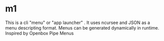 # m1

This is a cli "menu" or "app launcher" . It uses ncursee and JSON as a menu descripting format. Menus can be generated dynamically in runtime. 
Inspired by Openbox Pipe Menus
